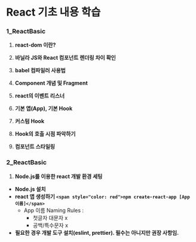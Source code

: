 # React 기초 내용 학습

### 1_ReactBasic
1. **react-dom 이란?**
2. **바닐라 JS와 React 컴포넌트 렌더링 차이 확인**
3. **babel 컴파일러 사용법**
4. **Component 개념 및 Fragment**
5. **react의 이벤트 리스너**

6. **기본 앱(App), 기본 Hook**
7. **커스텀 Hook**
8. **Hook의 호출 시점 파악하기**
9. **컴포넌트 스타일링**

### 2_ReactBasic
1. **Node.js를 이용한 react 개발 환경 세팅**
  * **Node.js 설치**
  * **react 앱 생성하기 `<span style="color: red">npm create-react-app [App 이름]</span>`**
    - App 이름 Naming Rules : 
      - 첫글자 대문자 x
      - 공백/특수문자 x
  * **필요한 경우 개발 도구 설치(eslint, prettier). 필수는 아니지만 권장 사항임.**
